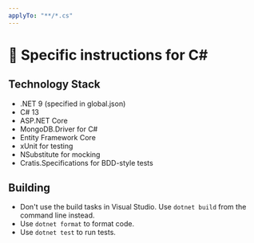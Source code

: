 ```yaml
---
applyTo: "**/*.cs"
---
```


# 🧪 Specific instructions for C#

## Technology Stack

- .NET 9 (specified in global.json)
- C# 13
- ASP.NET Core
- MongoDB.Driver for C#
- Entity Framework Core
- xUnit for testing
- NSubstitute for mocking
- Cratis.Specifications for BDD-style tests

## Building

- Don't use the build tasks in Visual Studio. Use `dotnet build` from the command line instead.
- Use `dotnet format` to format code.
- Use `dotnet test` to run tests.
